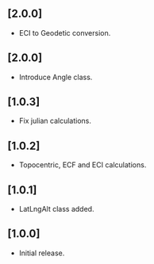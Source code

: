 ## [2.0.0]

* ECI to Geodetic conversion.

## [2.0.0]

* Introduce Angle class.

## [1.0.3]

* Fix julian calculations.

## [1.0.2]

* Topocentric, ECF and ECI calculations.

## [1.0.1]

* LatLngAlt class added.
## [1.0.0]

* Initial release.
